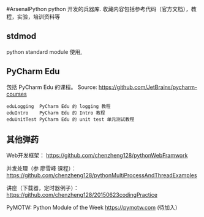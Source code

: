 #ArsenalPython 
python 开发的兵器库. 收藏内容包括参考代码（官方文档），教程，实验，培训资料等

## stdmod
python standard module 使用, 

## PyCharm Edu
包括 PyCharm Edu 的课程。 Source: https://github.com/JetBrains/pycharm-courses
```
eduLogging  PyCharm Edu 的 logging 教程
eduIntro    PyCharm Edu 的 Intro 教程
eduUnitTest PyCharm Edu 的 unit test 单元测试教程
```
## 其他弹药
Web开发框架： https://github.com/chenzheng128/pythonWebFramwork

并发处理（参 廖雪峰 课程）： https://github.com/chenzheng128/pythonMultiProcessAndThreadExamples

讲座（下载器，定时器例子）： https://github.com/chenzheng128/20150623codingPractice

PyMOTW: Python Module of the Week https://pymotw.com (待加入）
